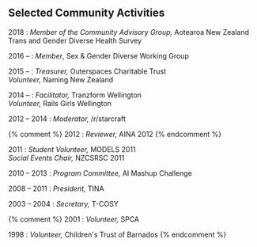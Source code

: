 ## Selected Community Activities

2018
: _Member of the Community Advisory Group,_
  Aotearoa New Zealand Trans and Gender Diverse Health Survey

2016 &ndash;
: _Member_,
  Sex & Gender Diverse Working Group

2015 &ndash;
: _Treasurer,_
  Outerspaces Charitable Trust
  <br>
  _Volunteer,_
  Naming New Zealand

2014 &ndash;
: _Facilitator,_
  Tranzform Wellington
  <br>
  _Volunteer,_
  Rails Girls Wellington

2012 &ndash; 2014
: _Moderator,_
  /r/starcraft

{% comment %}
2012
: _Reviewer,_
  AINA 2012
{% endcomment %}

2011
: _Student Volunteer,_
  MODELS 2011
  <br>
  _Social Events Chair,_
  NZCSRSC 2011

2010 &ndash; 2013
: _Program Committee,_
  AI Mashup Challenge

2008 &ndash; 2011
: _President,_
  TINA

2003 &ndash; 2004
: _Secretary,_
  T-COSY

{% comment %}
2001
: _Volunteer,_
  SPCA

1998
: _Volunteer,_
  Children's Trust of Barnados
{% endcomment %}

